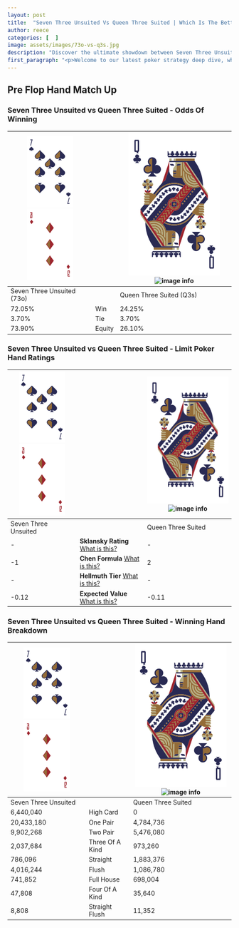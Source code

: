 ```yaml
---
layout: post
title:  "Seven Three Unsuited Vs Queen Three Suited | Which Is The Better Hand In Poker? A Complete Guide"
author: reece
categories: [  ]
image: assets/images/73o-vs-q3s.jpg
description: "Discover the ultimate showdown between Seven Three Unsuited and Queen Three Suited in poker! Uncover the odds, strategies, and scenarios where one hand triumphs over the other. Get ready to up your poker game with this thrilling analysis."
first_paragraph: "<p>Welcome to our latest poker strategy deep dive, where we're pitting two distinct hands against each other in a high-stakes showdown: Seven Three Unsuited vs Queen Three Suited.</p><p>In the dynamic world of poker, every decision counts, and knowing which hand holds the upper hand is key to your success at the table.</p><p>In this article, we'll dissect these two hands, explore the scenarios where one dominates the other, and equip you with the knowledge to make strategic choices that can tip the odds in your favor.</p><p>Get ready to unravel the intriguing dynamics of these poker hands and elevate your game to new heights.</p>"
---
```




[comment]: # (sp0)

## Pre Flop Hand Match Up

<div class="table hand-ratings" markdown="1"> 



### Seven Three Unsuited vs Queen Three Suited - Odds Of Winning


    
| ![image info](assets/images/hand1/7.png) ![image info](assets/images/hand1/3o.png) |  | ![image info](assets/images/hand2/Q.png) ![image info](assets/images/hand2/3s.png) |
| -------- | -------- | -------- |
| Seven Three Unsuited (73o) |  | Queen Three Suited (Q3s) |
| 72.05% | Win | 24.25% |
| 3.70% | Tie | 3.70% |
| 73.90% | Equity | 26.10% |




[comment]: # (sp1)



### Seven Three Unsuited vs Queen Three Suited - Limit Poker Hand Ratings


    
| ![image info](assets/images/hand1/7.png) ![image info](assets/images/hand1/3o.png) |  | ![image info](assets/images/hand2/Q.png) ![image info](assets/images/hand2/3s.png) |
| -------- | -------- | -------- |
| Seven Three Unsuited |  | Queen Three Suited |
| - | **Sklansky Rating** [What is this?](/sklansky-rating-explained) | - |
| -1 | **Chen Formula** [What is this?](/chen-formula-explained) | 2 |
| - | **Hellmuth Tier** [What is this?](/Hellmuth-tier-explained) | - |
| -0.12 | **Expected Value** [What is this?](/expected-value-explained) | -0.11 |




[comment]: # (sp2)



### Seven Three Unsuited vs Queen Three Suited - Winning Hand Breakdown


    
| ![image info](assets/images/hand1/7.png) ![image info](assets/images/hand1/3o.png) |  | ![image info](assets/images/hand2/Q.png) ![image info](assets/images/hand2/3s.png) |
| -------- | -------- | -------- |
| Seven Three Unsuited |  | Queen Three Suited |
| 6,440,040 | High Card | 0 |
| 20,433,180 | One Pair | 4,784,736 |
| 9,902,268 | Two Pair | 5,476,080 |
| 2,037,684 | Three Of A Kind | 973,260 |
| 786,096 | Straight | 1,883,376 |
| 4,016,244 | Flush | 1,086,780 |
| 741,852 | Full House | 698,004 |
| 47,808 | Four Of A Kind | 35,640 |
| 8,808 | Straight Flush | 11,352 |




[comment]: # (sp3)



</div>

[comment]: # (sp4)



[comment]: # (sp5)

